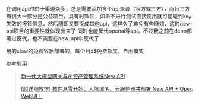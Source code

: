在调用api时由于渠道众多，总是需要添加多个api来源（官方或三方），而且三方有很大一部分是公益项目，具有时效性，如果不进行测试直接使用就可能碰到key失效的报错信息，然后随即又要换成其他api，这样久了难免有些麻烦，这时new-api项目的重要性就体现出来了
同时也能反代openai等api，不过我之前在deno部署过反代，也不需要在new-api中反代了

用的claw的免费容器部署的，每个月5$免费额度，自用模式

参考引用

> [新一代大模型网关与AI资产管理系统New API](https://laosu.tech/2025/03/17/%E6%96%B0%E4%B8%80%E4%BB%A3%E5%A4%A7%E6%A8%A1%E5%9E%8B%E7%BD%91%E5%85%B3%E4%B8%8EAI%E8%B5%84%E4%BA%A7%E7%AE%A1%E7%90%86%E7%B3%BB%E7%BB%9FNew%20API/#%E7%AE%80%E4%BB%8B)
>
> [[超详细教学] 教你从零开始，入坑域名、云服务器并部署 New API + Open WebUI！](https://linux.do/t/topic/188813)



